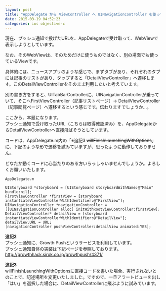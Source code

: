```yaml
---
layout: post
title: "AppDelegate から ViewController へ UINavigationController を使って遷移したい"
date: 2015-03-19 04:52:23
categories: ios objective-c
---
```

<p>現在、プッシュ通知で投げたURLを、AppDelegateで受け取って、WebViewで表示しようとしています。</p>

<p>なお、そのWebViewは、そのためだけに使うものではなく、別の場面でも使っているViewです。</p>

<p>具体的には、ニュースアプリのような感じで、まずタブがあり、それぞれのタブには記事のリストがあり、タップすると「DetailViewController」へ遷移します。このDetailViewControllerをそのまま利用したいと考えています。</p>

<p>別の書き方をすると、UITabBarControllerに、UINavigationControllerが乗っていて、そこへFirstViewController（記事リストページ）-> DetailViewController（記事閲覧ページ）へ遷移するという感じです。伝わりますでしょうか…。</p>

<p>ここから、本題になります。<br>
プッシュ通知で受け取ったURL（こちらは取得確認済み）を、AppDelegateからDetailViewControllerへ直接飛ばそうとしています。</p>

<p>コードは、AppDelegate.m内の「※追記3 <del>willFinishLaunchingWithOptions</del>」に、下記のような形で遷移を試みていますが、思ったように動作しておりません。</p>

<p>どなたか動くコードに心当たりのある方いらっしゃいませんでしょうか。よろしくお願いいたします。</p>

<pre><code>AppDelegate.m

UIStoryboard *storyboard = [UIStoryboard storyboardWithName:@"Main" bundle:nil];
FirstViewController *firstView = [storyboard instantiateViewControllerWithIdentifier:@"FirstView"];
UINavigationController *navigationController = [[UINavigationController alloc] initWithRootViewController:firstView];
DetailViewController* detailView = [storyboard instantiateViewControllerWithIdentifier:@"DetailView"];
detailView.URL = URL;
[navigationController pushViewController:detailView animated:YES];
</code></pre>

<p><strong>追記2</strong><br>
プッシュ通知に、Growth Pushというサービスを利用しています。<br>
プッシュ通知自体の実装は下記ページを参照しております。<br>
<a href="http://growthhack.sirok.co.jp/growthpush/4371/" rel="nofollow">http://growthhack.sirok.co.jp/growthpush/4371/</a></p>

<p><strong>追記3</strong><br>
willFinishLaunchingWithOptionsに直接コードを書いた場合、実行されないとのことで、記述場所を変更いたしました。ですので、一旦アラートビューを出し「はい」を選択した場合に、DetailViewControllerに飛ぶように試みています。</p>
